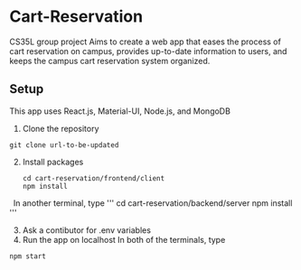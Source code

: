 # Cart-Reservation
CS35L group project
Aims to create a web app that eases the process of cart reservation on campus, provides up-to-date information to users, and keeps the campus cart reservation system organized. 

## Setup
This app uses React.js, Material-UI, Node.js, and MongoDB

1. Clone the repository
  ```
  git clone url-to-be-updated
  ```
2. Install packages
    ```
    cd cart-reservation/frontend/client
    npm install
    ```
  &ensp;In another terminal, type
      '''
      cd cart-reservation/backend/server
      npm install
      '''
    
 3. Ask a contibutor for .env variables
 4. Run the app on localhost
  In both of the terminals, type
  ```
  npm start
  ```
